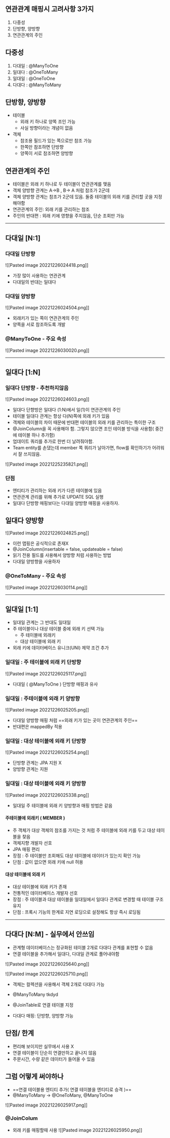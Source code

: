 ## 연관관계 매핑시 고려사항 3가지
1. 다중성
2. 단방향, 양방향
3. 연관관계의 주인


## 다중성
1. 다대일 : @ManyToOne
2. 일대다 : @OneToMany
3. 일대일 : @OneToOne
4. 다대다 : @ManyToMany

## 단방향, 양방향
- 테이블
	- 외래 키 하나로 양쪽 조인 가능
	- 사실 방향이라는 개념이 없음
- 객체
	- 참조용 필드가 있는 쪽으로만 참조 가능
	- 한쪽만 참조하면 단방향
	- 양쪽이 서로 참조하면 양방향

## 연관관계의 주인
- 테이블은 외래 키 하나로 두 테이블이 연관관계를 맺음
- 객체 양방향 관계는 A->B , B-> A 처럼 참조가 2군데
- 객체 양방향 관계는 참조가 2군데 있음. 둘중 테이블의 외래 키를 관리할 곳을 지정해야함
- 연관관계의 주인: 외래 키를 관리하는 참조
- 주인의 반대편 : 외래 키에 영향을 주지않음, 단순 조회만 가능




* * *



## 다대일 [N:1]

### 다대일 단방향

![[Pasted image 20221226024418.png]]

- 가장 많이 사용하는 연관관계
- 다대일의 반대는 일대다

### 다대일 양방향

![[Pasted image 20221226024504.png]]

- 외래키가 있는 쪽이 연관관계의 주인
- 양쪽을 서로 참조하도록 개발


### @ManyToOne - 주요 속성
![[Pasted image 20221226030020.png]]






* * *




## 일대다 [1:N]

### 일대다 단방향  - 추천하지않음

![[Pasted image 20221226024603.png]]
- 일대다 단향방은 일대다 (1:N)에서 일(1)이 연관관계의 주인
- 테이블 일대다 관계는 항상 다(N)쪽에 외래 키가 있음
- 객체와 테이블의 차이 때문에 반대편 테이블의 외래 키를 관리하는 특이한 구조
- @JoinColumn을 꼭 사용해야 함. 그렇지 않으면 조인 테이블 방식을 사용함( 중간에 테이블 하나 추가함)
- 업데이트 쿼리를 추가로 한번 더 날려줘야함.
- Team entity를 손댔는데 member 쪽 쿼리가 날아가면, flow를 확인하기가 어려워서 잘 쓰지않음.

![[Pasted image 20221225235821.png]]

### 단점
- 엔티티가 관리하는 외래 키가 다른 테이블에 있음
- 연관관계 관리를 위해 추가로 UPDATE SQL 실행
- 일대다 단방향 매핑보다는 다대일 양방향 매핑을 사용하자.

## 일대다 양방향

![[Pasted image 20221226024825.png]]

- 이런 맵핑은 공식적으로 존재X
- @JoinColumn(insertable = false, updateable = false)
- 읽기 전용 필드를 사용해서 양방향 처럼 사용하는 방법
- 다대일 양방향을 사용하자


### @OneToMany - 주요 속성
![[Pasted image 20221226030114.png]]




* * *




## 일대일 [1:1]

- 일대일 관계는 그 반대도 일대일
- 주 테이블이나 대상 테이블 중에 외래 키 선택 가능
	-  주 테이블에 외래키
	- 대상 테이블에 외래 키
- 외래 키에 데이터베이스 유니크(UNI) 제약 조건 추가

### 일대일 : 주 테이블에 외래 키 단방향

![[Pasted image 20221226025117.png]]
- 다대일 ( @ManyToOne ) 단방향 매핑과 유사

### 일대일 : 주테이블에 외래 키 양방향

![[Pasted image 20221226025205.png]]
- 다대일 양방향 매핑 처럼 ==외래 키가 있는 곳이 연관관계의 주인==
- 반대편은 mappedBy 적용

### 일대일 : 대상 테이블에 외래 키 단방향

![[Pasted image 20221226025254.png]]
- 단방향 관계는 JPA 지원 X
- 양방향 관계는 지원

### 일대일 : 대상 테이블에 외래 키 양방향

![[Pasted image 20221226025338.png]]

- 일대일 주 테이블에 외래 키 양방향과 매핑 방법은 같음

#### 주테이블에 외래키 ( MEMBER )
- 주 객체가 대상 객체의 참조를 가지는 것 처럼 주 테이블에 외래 키를 두고 대상 테이블을 찾음
- 객체지향 개발자 선호
- JPA 매핑 편리
- 장점 : 주 테이블만 조회해도 대상 테이블에 데이터가 있는지 확인 가능
- 단점 :  값이 없으면 외래 키에 null 허용

#### 대상 테이블에 외래 키
- 대상 테이블에 외래 키가 존재
- 전통적인 데이터베이스 개발자 선호
- 장점 : 주 테이블과 대상 테이블을 일대일에서 일대다 관계로 변경할 때 테이블 구조 유지
- 단점 : 프록시 기능의 한계로 지연 로딩으로 설정해도 항상 즉시 로딩됨




* * *




## 다대다 [N:M] - 실무에서 안쓰임
- 관계형 데이터베이스는 정규화된 테이블 2개로 다대다 관계를 표현할 수 없음
- 연결 테이블을 추가해서 일대다, 다대일 관계로 풀어내야함

![[Pasted image 20221226025640.png]]

![[Pasted image 20221226025710.png]]
- 객체는 컬렉션을 사용해서 객체 2개로 다대다 가능

- @ManyToMany tkdyd
- @JoinTable로 연결 테이블 지정
- 다대다 매핑: 단방향, 양방향 가능

## 단점/ 한계

- 편리해 보이지만 실무에서 사용 X
- 연결 테이블이 단순히 연결만하고 끝나지 않음
- 주문시간, 수량 같은 데이터가 들어올 수 있음

## 그럼 어떻게 써야하나
- ==연결 테이블용 엔티티 추가( 연결 테이블을 엔티티로 승격 )==
- @ManyToMany -> @OneToMany, @ManyToOne

![[Pasted image 20221226025917.png]]


### @JoinColum
- 외래 키를 매핑할때 사용
![[Pasted image 20221226025950.png]]


